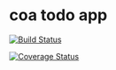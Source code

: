 # coa todo app

[![Build Status](https://app.travis-ci.com/mwafrika/coa-todo-app.svg?branch=ft-todos)](https://app.travis-ci.com/mwafrika/coa-todo-app)

[![Coverage Status](https://coveralls.io/repos/github/mwafrika/coa-todo-app/badge.svg?branch=ft-todos)](https://coveralls.io/github/mwafrika/coa-todo-app?branch=ft-todos)

